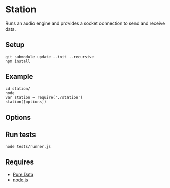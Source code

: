 Station
=======

Runs an audio engine and provides a socket connection to send and receive data.

Setup
-----

	git submodule update --init --recursive
	npm install

Example
-------

	cd station/
	node
	var station = require('./station')
	station([options])

Options
-------



Run tests
---------

	node tests/runner.js

Requires
--------
  - [Pure Data](http://crca.ucsd.edu/~msp/software.html)
  - [node.js](http://nodejs.org/)
